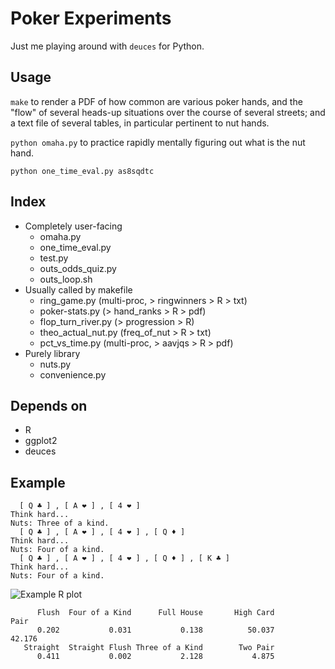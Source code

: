 Poker Experiments
========

Just me playing around with `deuces` for Python.

Usage
--------

`make` to render a PDF of how common are various poker hands, and the
"flow" of several heads-up situations over the course of several
streets; and a text file of several tables, in particular pertinent to
nut hands.

`python omaha.py` to practice rapidly mentally figuring out what is
the nut hand.

`python one_time_eval.py as8sqdtc`

Index
--------
* Completely user-facing
    * omaha.py
    * one_time_eval.py
    * test.py
    * outs_odds_quiz.py
    * outs_loop.sh
* Usually called by makefile
    * ring_game.py (multi-proc, > ringwinners > R > txt)
    * poker-stats.py (> hand_ranks > R > pdf)
    * flop_turn_river.py (> progression > R)
    * theo_actual_nut.py (freq_of_nut > R > txt)
    * pct_vs_time.py (multi-proc, > aavjqs > R > pdf)
* Purely library
    * nuts.py
    * convenience.py

Depends on
--------
* R
* ggplot2
* deuces

Example
--------

      [ Q ♣ ] , [ A ❤ ] , [ 4 ❤ ]  
    Think hard... 
    Nuts: Three of a kind.
      [ Q ♣ ] , [ A ❤ ] , [ 4 ❤ ] , [ Q ♦ ]  
    Think hard... 
    Nuts: Four of a kind.
      [ Q ♣ ] , [ A ❤ ] , [ 4 ❤ ] , [ Q ♦ ] , [ K ♣ ]  
    Think hard... 
    Nuts: Four of a kind.


![Example R plot](https://dl.dropboxusercontent.com/u/38640281/github_img/poker-rplot.png)

          Flush  Four of a Kind      Full House       High Card            Pair 
          0.202           0.031           0.138          50.037          42.176 
       Straight  Straight Flush Three of a Kind        Two Pair 
          0.411           0.002           2.128           4.875 
